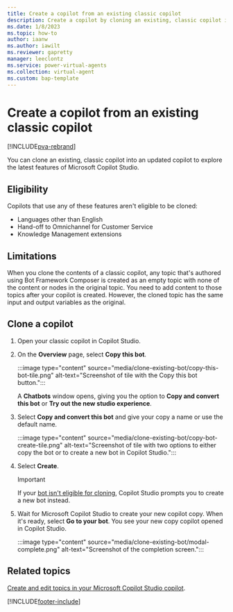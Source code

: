 ```yaml
---
title: Create a copilot from an existing classic copilot
description: Create a copilot by cloning an existing, classic copilot in Microsoft Copilot Studio.
ms.date: 1/8/2023
ms.topic: how-to
author: iaanw
ms.author: iawilt
ms.reviewer: gapretty
manager: leeclontz
ms.service: power-virtual-agents
ms.collection: virtual-agent
ms.custom: bap-template
---
```


# Create a copilot from an existing classic copilot

[!INCLUDE[pva-rebrand](includes/pva-rebrand.md)]

You can clone an existing, classic copilot into an updated copilot to explore the latest features of Microsoft Copilot Studio.

## Eligibility

Copilots that use any of these features aren't eligible to be cloned:

- Languages other than English
- Hand-off to Omnichannel for Customer Service
- Knowledge Management extensions

## Limitations

When you clone the contents of a classic copilot, any topic that's authored using Bot Framework Composer is created as an empty topic with none of the content or nodes in the original topic. You need to add content to those topics after your copilot is created. However, the cloned topic has the same input and output variables as the original.

## Clone a copilot

1. Open your classic copilot in Copilot Studio.

1. On the **Overview** page, select **Copy this bot**.

   :::image type="content" source="media/clone-existing-bot/copy-this-bot-tile.png" alt-text="Screenshot of tile with the Copy this bot button.":::

   A **Chatbots** window opens, giving you the option to **Copy and convert this bot** or **Try out the new studio experience**.

1. Select **Copy and convert this bot** and give your copy a name or use the default name.

   :::image type="content" source="media/clone-existing-bot/copy-bot-create-tile.png" alt-text="Screenshot of tile with two options to either copy the bot or to create a new bot in Copilot Studio.":::

1. Select **Create**.

   > [!IMPORTANT]
   > If your [bot isn't eligible for cloning](#eligibility), Copilot Studio prompts you to create a new bot instead.

1. Wait for Microsoft Copilot Studio to create your new copilot copy. When it's ready, select **Go to your bot**. You see your new copy copilot opened in Copilot Studio.

    :::image type="content" source="media/clone-existing-bot/modal-complete.png" alt-text="Screenshot of the completion screen.":::

## Related topics

[Create and edit topics in your Microsoft Copilot Studio copilot](authoring-create-edit-topics.md).

[!INCLUDE[footer-include](includes/footer-banner.md)]


